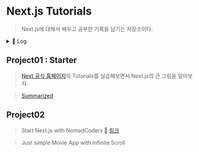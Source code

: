 # Next.js Tutorials

> Next.js에 대해서 배우고 공부한 기록을 남기는 저장소이다.

<details>
<summary>📝 Log</summary>
21.12.23 restart repo <br />
22.01.14 project02 Completed 🚀 <br />
</details>

## Project01 : Starter

> [Next 공식 홈페이지](https://nextjs.org/)의 Tutorials를 실습해보면서 Next.js의 큰 그림을 알아보자.

> [Summarized](./project01_starter/docs/project01.md)

## Project02

> Start Next.js with NomadCoders 🚀 [링크](https://nomadcoders.co/nextjs-fundamentals)

> Just simple Movie App with infinite Scroll
